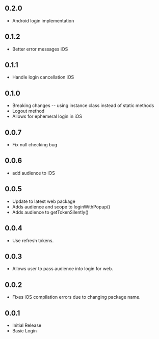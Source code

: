 ## 0.2.0
- Android login implementation

## 0.1.2
- Better error messages iOS

## 0.1.1
- Handle login cancellation iOS

## 0.1.0
- Breaking changes -- using instance class instead of static methods
- Logout method
- Allows for ephemeral login in iOS

## 0.0.7
- Fix null checking bug

## 0.0.6
- add audience to iOS

## 0.0.5

- Update to latest web package
- Adds audience and scope to loginWithPopup()
- Adds audience to getTokenSilently()

## 0.0.4

- Use refresh tokens.

## 0.0.3

- Allows user to pass audience into login for web.

## 0.0.2

- Fixes iOS compilation errors due to changing package name.

## 0.0.1

- Initial Release
- Basic Login
